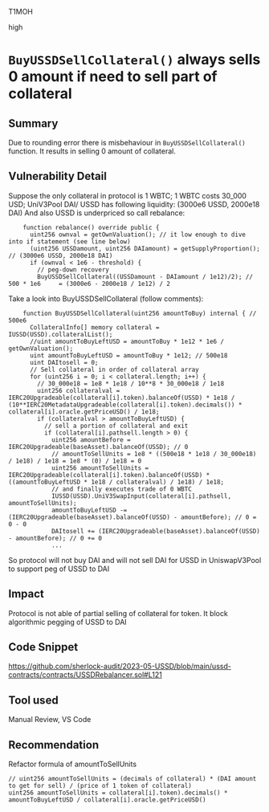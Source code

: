 T1MOH

high

# `BuyUSSDSellCollateral()` always sells 0 amount if need to sell part of collateral

## Summary
Due to rounding error there is misbehaviour in `BuyUSSDSellCollateral()` function. It results in selling 0 amount of collateral.

## Vulnerability Detail
Suppose the only collateral in protocol is 1 WBTC; 1 WBTC costs 30_000 USD;
UniV3Pool DAI/ USSD has following liquidity: (3000e6 USSD, 2000e18 DAI)
And also USSD is underpriced so call rebalance:
```solidity
    function rebalance() override public {
      uint256 ownval = getOwnValuation(); // it low enough to dive into if statement (see line below) 
      (uint256 USSDamount, uint256 DAIamount) = getSupplyProportion(); // (3000e6 USSD, 2000e18 DAI)
      if (ownval < 1e6 - threshold) {
        // peg-down recovery
        BuyUSSDSellCollateral((USSDamount - DAIamount / 1e12)/2); //  500 * 1e6     = (3000e6 - 2000e18 / 1e12) / 2
```
Take a look into BuyUSSDSellCollateral (follow comments):
```solidity
    function BuyUSSDSellCollateral(uint256 amountToBuy) internal { // 500e6
      CollateralInfo[] memory collateral = IUSSD(USSD).collateralList();
      //uint amountToBuyLeftUSD = amountToBuy * 1e12 * 1e6 / getOwnValuation();
      uint amountToBuyLeftUSD = amountToBuy * 1e12; // 500e18
      uint DAItosell = 0;
      // Sell collateral in order of collateral array
      for (uint256 i = 0; i < collateral.length; i++) {
        // 30_000e18 = 1e8 * 1e18 / 10**8 * 30_000e18 / 1e18
        uint256 collateralval = IERC20Upgradeable(collateral[i].token).balanceOf(USSD) * 1e18 / (10**IERC20MetadataUpgradeable(collateral[i].token).decimals()) * collateral[i].oracle.getPriceUSD() / 1e18;
        if (collateralval > amountToBuyLeftUSD) {
          // sell a portion of collateral and exit
          if (collateral[i].pathsell.length > 0) {
            uint256 amountBefore = IERC20Upgradeable(baseAsset).balanceOf(USSD); // 0
            // amountToSellUnits = 1e8 * ((500e18 * 1e18 / 30_000e18) / 1e18) / 1e18 = 1e8 * (0) / 1e18 = 0
            uint256 amountToSellUnits = IERC20Upgradeable(collateral[i].token).balanceOf(USSD) * ((amountToBuyLeftUSD * 1e18 / collateralval) / 1e18) / 1e18;
            // and finally executes trade of 0 WBTC
            IUSSD(USSD).UniV3SwapInput(collateral[i].pathsell, amountToSellUnits);
            amountToBuyLeftUSD -= (IERC20Upgradeable(baseAsset).balanceOf(USSD) - amountBefore); // 0 = 0 - 0
            DAItosell += (IERC20Upgradeable(baseAsset).balanceOf(USSD) - amountBefore); // 0 += 0
            ...
```
So protocol will not buy DAI and will not sell DAI for USSD in UniswapV3Pool to support peg of USSD to DAI

## Impact
Protocol is not able of partial selling of collateral for token. It block algorithmic pegging of USSD to DAI 

## Code Snippet
https://github.com/sherlock-audit/2023-05-USSD/blob/main/ussd-contracts/contracts/USSDRebalancer.sol#L121

## Tool used

Manual Review, VS Code

## Recommendation
Refactor formula of amountToSellUnits
```solidity
// uint256 amountToSellUnits = (decimals of collateral) * (DAI amount to get for sell) / (price of 1 token of collateral)
uint256 amountToSellUnits = collateral[i].token).decimals() * amountToBuyLeftUSD / collateral[i].oracle.getPriceUSD()
```
